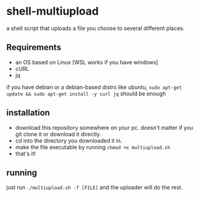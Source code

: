 # shell-multiupload
a shell script that uploads a file you choose to several different places.

## Requirements
- an OS based on Linux [WSL works if you have windows]
- cURL
- jq

if you have debian or a debian-based distro like ubuntu, `sudo apt-get update && sudo apt-get install -y curl jq` should be enough

## installation 
- download this repository somewhere on your pc. doesn't matter if you git clone it or download it directly.
- cd into the directory you downloaded it in.
- make the file executable by running `chmod +x multiupload.sh`
- that's it!

## running
just run `./multiupload.sh -f [FILE]` and the uploader will do the rest.
